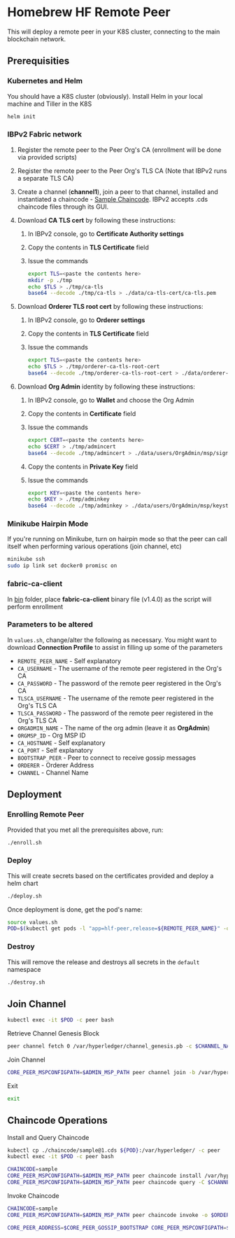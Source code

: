 # Homebrew HF Remote Peer

This will deploy a remote peer in your K8S cluster, connecting to the main blockchain network.

## Prerequisities

### Kubernetes and Helm

You should have a K8S cluster (obviously). Install Helm in your local machine and Tiller in the K8S

```bash
helm init
```

### IBPv2 Fabric network

1. Register the remote peer to the Peer Org's CA (enrollment will be done via provided scripts)

2. Register the remote peer to the Peer Org's TLS CA (Note that IBPv2 runs a separate TLS CA)
  
3. Create a channel (**channel1**), join a peer to that channel, installed and instantiated a chaincode - [Sample Chaincode](chaincode/sample@1.cds). IBPv2 accepts .cds chaincode files through its GUI.

4. Download **CA TLS cert** by following these instructions:
   1. In IBPv2 console, go to **Certificate Authority settings**
   2. Copy the contents in **TLS Certificate** field
   3. Issue the commands

      ```bash
      export TLS=<paste the contents here>
      mkdir -p ./tmp
      echo $TLS > ./tmp/ca-tls
      base64 --decode ./tmp/ca-tls > ./data/ca-tls-cert/ca-tls.pem
      ```

5. Download **Orderer TLS root cert** by following these instructions:
   1. In IBPv2 console, go to **Orderer settings**
   2. Copy the contents in **TLS Certificate** field
   3. Issue the commands

      ```bash
      export TLS=<paste the contents here>
      echo $TLS > ./tmp/orderer-ca-tls-root-cert
      base64 --decode ./tmp/orderer-ca-tls-root-cert > ./data/orderer-ca-tls-root-cert/orderer-ca-tls-root-cert.pem
      ```

6. Download **Org Admin** identity by following these instructions:
   1. In IBPv2 console, go to **Wallet** and choose the Org Admin
   2. Copy the contents in **Certificate** field
   3. Issue the commands

      ```bash
      export CERT=<paste the contents here>
      echo $CERT > ./tmp/admincert
      base64 --decode ./tmp/admincert > ./data/users/OrgAdmin/msp/signcerts/cert.pem
      ```

   4. Copy the contents in **Private Key** field
   5. Issue the commands

      ```bash
      export KEY=<paste the contents here>
      echo $KEY > ./tmp/adminkey
      base64 --decode ./tmp/adminkey > ./data/users/OrgAdmin/msp/keystore/key
      ```

### Minikube Hairpin Mode

If you're running on Minikube, turn on hairpin mode so that the peer can call itself when performing various operations (join channel, etc)

```bash
minikube ssh
sudo ip link set docker0 promisc on
```

### fabric-ca-client

In [bin](bin/) folder, place **fabric-ca-client** binary file (v1.4.0) as the script will perform enrollment

### Parameters to be altered

In `values.sh`, change/alter the following as necessary. You might want to download **Connection Profile** to assist in filling up some of the parameters

* `REMOTE_PEER_NAME` - Self explanatory
* `CA_USERNAME` - The username of the remote peer registered in the Org's CA
* `CA_PASSWORD` - The password of the remote peer registered in the Org's CA
* `TLSCA_USERNAME` - The username of the remote peer registered in the Org's TLS CA
* `TLSCA_PASSWORD` - The password of the remote peer registered in the Org's TLS CA
* `ORGADMIN_NAME` - The name of the org admin (leave it as **OrgAdmin**)
* `ORGMSP_ID` - Org MSP ID
* `CA_HOSTNAME` - Self explanatory
* `CA_PORT` - Self explanatory
* `BOOTSTRAP_PEER` - Peer to connect to receive gossip messages
* `ORDERER` - Orderer Address
* `CHANNEL` - Channel Name

## Deployment

### Enrolling Remote Peer

Provided that you met all the prerequisites above, run:

```bash
./enroll.sh
```

### Deploy

This will create secrets based on the certificates provided and deploy a helm chart

```bash
./deploy.sh
```

Once deployment is done, get the pod's name:

```bash
source values.sh
POD=$(kubectl get pods -l "app=hlf-peer,release=${REMOTE_PEER_NAME}" -o jsonpath="{.items[0].metadata.name}")
```

### Destroy

This will remove the release and destroys all secrets in the `default` namespace

```bash
./destroy.sh
```

## Join Channel

```bash
kubectl exec -it $POD -c peer bash
```

Retrieve Channel Genesis Block

```bash
peer channel fetch 0 /var/hyperledger/channel_genesis.pb -c $CHANNEL_NAME -o $ORDERER_ADDRESS --tls --cafile /var/hyperledger/tls/ord/cert/orderer-ca-tls-root-cert.pem
```

Join Channel

```bash
CORE_PEER_MSPCONFIGPATH=$ADMIN_MSP_PATH peer channel join -b /var/hyperledger/channel_genesis.pb
```

Exit

```bash
exit
```

## Chaincode Operations

Install and Query Chaincode

```bash
kubectl cp ./chaincode/sample@1.cds ${POD}:/var/hyperledger/ -c peer
kubectl exec -it $POD -c peer bash
```

```bash
CHAINCODE=sample
CORE_PEER_MSPCONFIGPATH=$ADMIN_MSP_PATH peer chaincode install /var/hyperledger/sample\@1.cds
CORE_PEER_MSPCONFIGPATH=$ADMIN_MSP_PATH peer chaincode query -C $CHANNEL_NAME -n $CHAINCODE -c '{"Args":["query","a"]}'
```

Invoke Chaincode

```bash
CHAINCODE=sample
CORE_PEER_MSPCONFIGPATH=$ADMIN_MSP_PATH peer chaincode invoke -o $ORDERER_ADDRESS --tls --cafile /var/hyperledger/tls/ord/cert/orderer-ca-tls-root-cert.pem -C $CHANNEL_NAME -n $CHAINCODE -c '{"Args":["put","a","10"]}'

CORE_PEER_ADDRESS=$CORE_PEER_GOSSIP_BOOTSTRAP CORE_PEER_MSPCONFIGPATH=$ADMIN_MSP_PATH peer chaincode invoke -o $ORDERER_ADDRESS --tls --cafile $ORD_TLS_PATH/orderer-ca-tls-root-cert.pem -C $CHANNEL_NAME -n $CHAINCODE -c '{"Args":["put","a","13"]}'
```